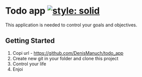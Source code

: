 # Todo app [![style: solid](https://img.shields.io/badge/style-solid-orange)](https://pub.dev/packages/solid_lints)

This application is needed to control your goals and objectives.

## Getting Started

1. Copi url - https://github.com/DenisManuch/todo_app
2. Create new git in your folder and clone this project
3. Control your life
4. Enjoi

